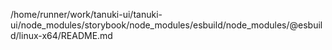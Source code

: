 /home/runner/work/tanuki-ui/tanuki-ui/node_modules/storybook/node_modules/esbuild/node_modules/@esbuild/linux-x64/README.md